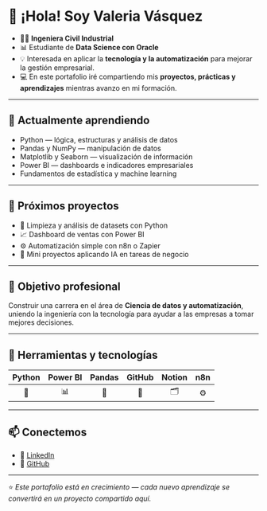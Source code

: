 # 👋 ¡Hola! Soy **Valeria Vásquez**

- 👷‍♀️ **Ingeniera Civil Industrial**
- 📊 Estudiante de **Data Science con Oracle**
- 💡 Interesada en aplicar la **tecnología y la automatización** para mejorar la gestión empresarial.
- 💻 En este portafolio iré compartiendo mis **proyectos, prácticas y aprendizajes** mientras avanzo en mi formación.

---

## 🧠 Actualmente aprendiendo

- Python — lógica, estructuras y análisis de datos
- Pandas y NumPy — manipulación de datos
- Matplotlib y Seaborn — visualización de información
- Power BI — dashboards e indicadores empresariales
- Fundamentos de estadística y machine learning

---

## 🚀 Próximos proyectos

- 📂 Limpieza y análisis de datasets con Python
- 📈 Dashboard de ventas con Power BI
- ⚙️ Automatización simple con n8n o Zapier
- 🤖 Mini proyectos aplicando IA en tareas de negocio

---

## 🎯 Objetivo profesional

Construir una carrera en el área de **Ciencia de datos y automatización**, uniendo la ingeniería con la tecnología para ayudar a las empresas a tomar mejores decisiones.

---

## 🧩 Herramientas y tecnologías

| Python | Power BI | Pandas | GitHub | Notion | n8n |
| :----: | :------: | :----: | :----: | :----: | :-: |
|   🐍   |    📊    |   🧮   |   🐙   |   🗂️  |  ⚙️ |

---

## 📫 Conectemos

* 💼 [LinkedIn](https://linkedin.com/in/valeria-vasquez-valencia/)
* 🐙 [GitHub](https://github.com/ValeriaVV30)

---

⭐ *Este portafolio está en crecimiento — cada nuevo aprendizaje se convertirá en un proyecto compartido aquí.*
